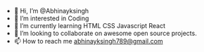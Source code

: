 - 👋 Hi, I’m @Abhinayksingh
- 👀 I’m interested in Coding
- 🌱 I’m currently learning HTML CSS Javascript React 
- 💞️ I’m looking to collaborate on awesome open source projects.
- 📫 How to reach me abhinayksingh789@gmail.com

<!---
Abhinayksingh/Abhinayksingh is a ✨ special ✨ repository because its `README.md` (this file) appears on your GitHub profile.
You can click the Preview link to take a look at your changes.
--->

